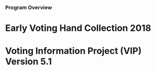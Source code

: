 ### Program Overview
# Early Voting Hand Collection 2018
# Voting Information Project (VIP) Version 5.1

